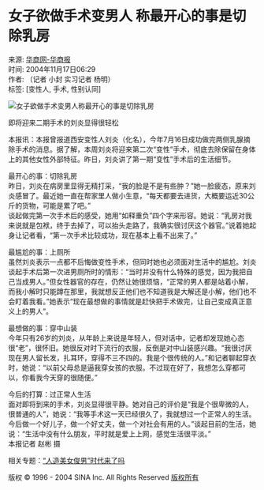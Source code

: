 # 女子欲做手术变男人 称最开心的事是切除乳房

来源: [华商网-华商报](http://www.sina.com.cn)  
时间: 2004年11月17日06:29  
作者: （记者 小封 实习记者 杨明）  
标签: [变性人, 手术, 性别认同]  

![女子欲做手术变男人称最开心的事是切除乳房](http://image2.sina.com.cn/dy/s/2004-11-17/1100644153_QTaWkq.jpg)

即将迎来二期手术的刘炎显得很轻松

本报讯：本报曾报道西安变性人刘炎（化名），今年7月16日成功做完两侧乳腺摘除手术的消息。据了解，本周刘炎将迎来第二次“变性”手术，彻底去除保留在身体上的其他女性外部特征。昨日，刘炎讲了第一期“变性”手术后的生活细节。

最开心的事：切除乳房  
昨日，刘炎在病房里显得无精打采，“我的脸是不是有些肿？”她一脸疲态，原来刘炎感冒了。最近她一直在帮家里人做小生意，“每天都要去进货，大概要运近30公斤的货物，可能是累了吧。”  
谈起做完第一次手术后的感受，她用“如释重负”四个字来形容。她说：“乳房对我来说就是包袱，终于去掉了，可以抬头走路了，我确实很讨厌这个器官。”说着她起身让记者看，“第一次手术比较成功，现在基本上看不出来了。”

最尴尬的事：上厕所  
虽然刘炎表示一点都不后悔做变性手术，但同时她也必须面对生活中的尴尬。刘炎谈起手术后第一次进男厕所时的情形：“当时并没有什么特殊的感觉，因为我把自己当成男人。”但女性器官的存在，仍然让她很烦恼，“正常的男人都是站着小解，而我小解时只能蹲在那里，我就想反正他们也不知道我是大解还是小解，他们也不会盯着我看。”她表示“现在最想做的事情就是赶快把手术做完，让自己变成真正意义上的男人”。

最想做的事：穿中山装  
今年只有26岁的刘炎，从年龄上来说是年轻人，但对话中，记者却发现她心态很“老”，很怀旧。她很反对时下流行的衣服，反倒是对中山装感兴趣。“我很讨厌现在男人留长发，扎耳环，穿得不三不四的。我是个很传统的人。”和记者聊起穿衣时，她说：“以前父母总是逼我穿女孩的衣服。不过现在好了，我想怎么穿都可以，你看我今天穿的很随便。”

今后的打算：过正常人生活  
面对即将到来的手术，刘炎显得很平静。她对自己的评价是“我是个很卑微的人，很普通的人”，她说：“我等手术这一天已经很久了，我就想过一个正常人的生活。今后做一个好儿子，做一个好丈夫，做一个对社会有用的人。”谈起目前的生活，她说：“生活中没有什么朋友，平时就是爱上上网，感觉生活很平淡。”  
本报记者 赵彬 摄  

相关专题：[“人造美女俊男”时代来了吗](http://news.sina.com.cn/)

版权 © 1996 - 2004 SINA Inc. All Rights Reserved [版权所有](http://www.sina.com.cn/intro/copyright.shtml)
<!-- tcd_original_link http://news.sina.com.cn/s/2004-11-17/06294259487s.shtml -->
